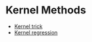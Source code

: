 # Kernel Methods

- [Kernel trick](https://towardsdatascience.com/the-kernel-trick-c98cdbcaeb3f)
- [Kernel regression](https://towardsdatascience.com/kernel-regression-from-scratch-in-python-ea0615b23918)
